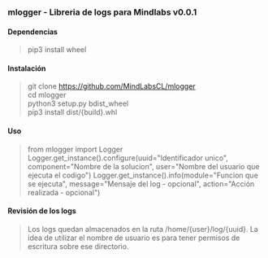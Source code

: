 ### mlogger - Libreria de logs para Mindlabs v0.0.1

#### Dependencias
> pip3 install wheel 

#### Instalación
> git clone https://github.com/MindLabsCL/mlogger  
> cd mlogger  
> python3 setup.py bdist_wheel  
> pip3 install dist/{build}.whl  

#### Uso 
> from mlogger import Logger  
> Logger.get_instance().configure(uuid="Identificador unico", component="Nombre de la solucion", user="Nombre del usuario que ejecuta el codigo")
> Logger.get_instance().info(module="Funcion que se ejecuta", message="Mensaje del log - opcional", action="Acción realizada - opcional")

#### Revisión de los logs
> Los logs quedan almacenados en la ruta /home/{user}/log/{uuid}. 
La idea de utilizar el nombre de usuario es para tener permisos de escritura sobre ese directorio.
